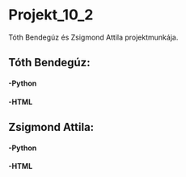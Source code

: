 # Projekt_10_2
Tóth Bendegúz és Zsigmond Attila projektmunkája.
## Tóth Bendegúz:
####  -Python
####  -HTML
## Zsigmond Attila:
####  -Python
####  -HTML
